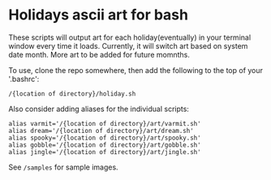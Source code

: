 # Holidays ascii art for bash

These scripts will output art for each holiday(eventually) in your terminal window every time it loads.  Currently, it will switch art based on system date month.  More art to be added for future momnths.

To use, clone the repo somewhere, then add the following to the top of your '.bashrc': 
```
/{location of directory}/holiday.sh
```


Also consider adding aliases for the individual scripts:
```
alias varmit='/{location of directory}/art/varmit.sh'
alias dream='/{location of directory}/art/dream.sh'
alias spooky='/{location of directory}/art/spooky.sh'
alias gobble='/{location of directory}/art/gobble.sh'
alias jingle='/{location of directory}/art/jingle.sh'
```

See `/samples` for sample images.
